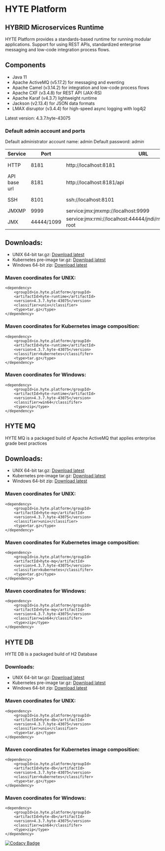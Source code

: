 # HYTE Platform #

## HYBRID Microservices Runtime ##

HYTE Platform provides a standards-based runtime for running modular applications. Support for using REST APIs, standardized enterprise messaging and low-code integration process flows.

## Components ##

 * Java 11
 * Apache ActiveMQ (v5.17.2) for messaging and eventing
 * Apache Camel (v3.14.2) for integration and low-code process flows
 * Apache CXF (v3.4.8) for REST API (JAX-RS) 
 * Apache Karaf (v4.3.7) lightweight runtime
 * Jackson (v2.13.4) for JSON data formats
 * LMAX disruptor (v3.4.4) for high-speed async logging with log4j2

Latest version: 4.3.7.hyte-43075

### Default admin account and ports ###

Default administrator account name: admin
Default password: admin

| **Service** | **Port** | **URL** | **Example usage** |
|---------|------|-----|---------|
| HTTP    | 8181 | http://localhost:8181 | wget http://localhost:8181 |
| API base url | 8181 | http://localhost:8181/api | wget http://localhost:8181/api |
| SSH     | 8101 | ssh://localhost:8101 | ssh -p 8101 admin@localhost |
| JMXMP   | 9999 | service:jmx:jmxmp://localhost:9999 | |
| JMX     | 44444/1099 | service:jmx:rmi://localhost:44444/jndi/rmi://localhost:1099/karaf-root | |

## Downloads:
 * UNIX 64-bit tar.gz: [Download latest](https://repo1.maven.org/maven2/io/hyte/platform/hyte-runtime/4.3.7.hyte-43075/hyte-runtime-4.3.7.hyte-43075-unix.tar.gz)
 * Kubernetes pre-image tar.gz: [Download latest](https://repo1.maven.org/maven2/io/hyte/platform/hyte-runtime/4.3.7.hyte-43075/hyte-runtime-4.3.7.hyte-43075-kubernetes.tar.gz)
 * Windows 64-bit zip: [Download latest](https://repo1.maven.org/maven2/io/hyte/platform/hyte-runtime/4.3.7.hyte-43075/hyte-runtime-4.3.7.hyte-43075-win64.zip)

### Maven coordinates for UNIX: ###
```
<dependency>
    <groupId>io.hyte.platform</groupId>
    <artifactId>hyte-runtime</artifactId>
    <version>4.3.7.hyte-43075</version>
    <classifier>unix</classifier>
    <type>tar.gz</type>
</dependency>
```

### Maven coordinates for Kubernetes image composition: ###
```
<dependency>
    <groupId>io.hyte.platform</groupId>
    <artifactId>hyte-runtime</artifactId>
    <version>4.3.7.hyte-43075</version>
    <classifier>kubernetes</classififer>
    <type>tar.gz</type>
</dependency>
```

### Maven coordinates for Windows: ###
```
<dependency>
    <groupId>io.hyte.platform</groupId>
    <artifactId>hyte-runtime</artifactId>
    <version>4.3.7.hyte-43075</version>
    <classifier>win64</classififer>
    <type>zip</type>
</dependency>
```

## HYTE MQ ##

HYTE MQ is a packaged build of Apache ActiveMQ that applies enterprise grade best practices

## Downloads:
 * UNIX 64-bit tar.gz: [Download latest](https://repo1.maven.org/maven2/io/hyte/platform/hyte-mq/4.3.7.hyte-43075/hyte-mq-4.3.7.hyte-43075-unix.tar.gz)
 * Kubernetes pre-image tar.gz: [Download latest](https://repo1.maven.org/maven2/io/hyte/platform/hyte-mq/4.3.7.hyte-43075/hyte-mq-4.3.7.hyte-43075-kubernetes.tar.gz)
 * Windows 64-bit zip: [Download latest](https://repo1.maven.org/maven2/io/hyte/platform/hyte-mq/4.3.7.hyte-43075/hyte-mq-4.3.7.hyte-43075-win64.zip)

### Maven coordinates for UNIX: ###
```
<dependency>
    <groupId>io.hyte.platform</groupId>
    <artifactId>hyte-mq</artifactId>
    <version>4.3.7.hyte-43075</version>
    <classifier>unix</classifier>
    <type>tar.gz</type>
</dependency>
```

### Maven coordinates for Kubernetes image composition: ###
```
<dependency>
    <groupId>io.hyte.platform</groupId>
    <artifactId>hyte-mq</artifactId>
    <version>4.3.7.hyte-43075</version>
    <classifier>kubernetes</classififer>
    <type>tar.gz</type>
</dependency>
```

### Maven coordinates for Windows: ###
```
<dependency>
    <groupId>io.hyte.platform</groupId>
    <artifactId>hyte-mq</artifactId>
    <version>4.3.7.hyte-43075</version>
    <classifier>win64</classififer>
    <type>zip</type>
</dependency>
```

## HYTE DB ##

HYTE DB is a packaged build of H2 Database

### Downloads:
 * UNIX 64-bit tar.gz: [Download latest](https://repo1.maven.org/maven2/io/hyte/platform/hyte-db/4.3.7.hyte-43075/hyte-db-4.3.7.hyte-43075-unix.tar.gz)
 * Kubernetes pre-image tar.gz: [Download latest](https://repo1.maven.org/maven2/io/hyte/platform/hyte-db/4.3.7.hyte-43075/hyte-db-4.3.7.hyte-43075-kubernetes.tar.gz)
 * Windows 64-bit zip: [Download latest](https://repo1.maven.org/maven2/io/hyte/platform/hyte-db/4.3.7.hyte-43075/hyte-db-4.3.7.hyte-43075-win64.zip)

### Maven coordinates for UNIX: ###
```
<dependency>
    <groupId>io.hyte.platform</groupId>
    <artifactId>hyte-db</artifactId>
    <version>4.3.7.hyte-43075</version>
    <classifier>unix</classifier>
    <type>tar.gz</type>
</dependency>
```

### Maven coordinates for Kubernetes image composition: ###
```
<dependency>
    <groupId>io.hyte.platform</groupId>
    <artifactId>hyte-db</artifactId>
    <version>4.3.7.hyte-43075</version>
    <classifier>kubernetes</classififer>
    <type>tar.gz</type>
</dependency>
```

### Maven coordinates for Windows: ###
```
<dependency>
    <groupId>io.hyte.platform</groupId>
    <artifactId>hyte-db</artifactId>
    <version>4.3.7.hyte-43075</version>
    <classifier>win64</classififer>
    <type>zip</type>
</dependency>
```

[![Codacy Badge](https://api.codacy.com/project/badge/Grade/32c2b2ab5c3e4646bda106ee65e9a6d1)](https://www.codacy.com/app/mattrpav_2/runtime?utm_source=github.com&amp;utm_medium=referral&amp;utm_content=hyteio/runtime&amp;utm_campaign=Badge_Grade)
